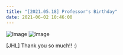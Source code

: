 ```yaml
---
title: "[2021.05.18] Professor's Birthday"
date: 2021-06-02 10:46:00
---
```


![Image](//bspl.korea.ac.kr/Board/Gallery/IMG-1284.jpg#25) 
![Image](//bspl.korea.ac.kr/Board/Gallery/IMG-1287.JPG#50)

[JHL] Thank you so much!! :) 
